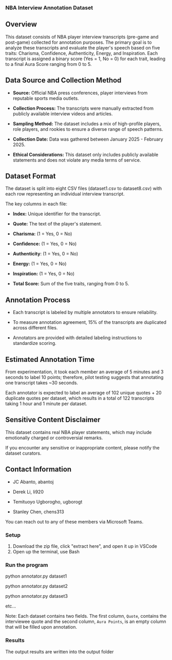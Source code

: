 ### NBA Interview Annotation Dataset

## Overview
This dataset consists of NBA player interview transcripts (pre-game and post-game) collected for annotation purposes. The primary goal is to analyze these transcripts and evaluate the player's speech based on five traits: Charisma, Confidence, Authenticity, Energy, and Inspiration. Each transcript is assigned a binary score (Yes = 1, No = 0) for each trait, leading to a final Aura Score ranging from 0 to 5.

## Data Source and Collection Method
- **Source:** Official NBA press conferences, player interviews from reputable sports media outlets.

- **Collection Process:** The transcripts were manually extracted from publicly available interview videos and articles.

- **Sampling Method:** The dataset includes a mix of high-profile players, role players, and rookies to ensure a diverse range of speech patterns.

- **Collection Date:** Data was gathered between January 2025 - February 2025.

- **Ethical Considerations:** This dataset only includes publicly available statements and does not violate any media terms of service.

## Dataset Format

The dataset is split into eight CSV files (dataset1.csv to dataset8.csv) with each row representing an individual interview transcript.

The key columns in each file:

- **Index:** Unique identifier for the transcript.

- **Quote:** The text of the player's statement.

- **Charisma:** (1 = Yes, 0 = No)

- **Confidence:** (1 = Yes, 0 = No)

- **Authenticity**: (1 = Yes, 0 = No)

- **Energy:** (1 = Yes, 0 = No)

- **Inspiration:** (1 = Yes, 0 = No)

- **Total Score:** Sum of the five traits, ranging from 0 to 5.

## Annotation Process

- Each transcript is labeled by multiple annotators to ensure reliability.

- To measure annotation agreement, 15% of the transcripts are duplicated across different files.

- Annotators are provided with detailed labeling instructions to standardize scoring.

## Estimated Annotation Time

From experimentation, it took each member an average of 5 minutes and 3 seconds to label 10 points; therefore, pilot testing suggests that annotating one transcript takes ~30 seconds.

Each annotator is expected to label an average of 102 unique quotes + 20 duplicate quotes per dataset, which results in a total of 122 transcripts taking 1 hour and 1 minute per dataset. 

## Sensitive Content Disclaimer

This dataset contains real NBA player statements, which may include emotionally charged or controversial remarks.

If you encounter any sensitive or inappropriate content, please notify the dataset curators.

## Contact Information

- JC Abanto, abantoj

- Derek Li, li920

- Temituoyo Ugborogho, ugborogt

- Stanley Chen, chens313

You can reach out to any of these members via Microsoft Teams.

### Setup

1. Download the zip file, click "extract here", and open it up in VSCode
2. Open up the terminal, use Bash

### Run the program

python annotator.py dataset1

python annotator.py dataset2

python annotator.py dataset3

etc...

Note: Each dataset contains two fields. The first column, `Quote`, contains the interviewee quote and the second column, `Aura Points`, is an empty column that will be filled upon annotation.

### Results

The output results are written into the output folder
